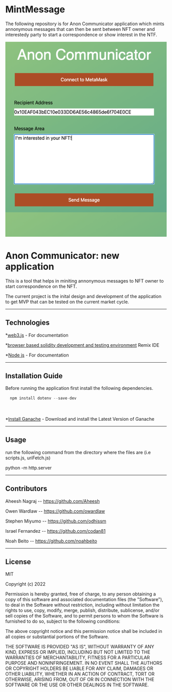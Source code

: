 # MintMessage

The following repository is for Anon Communicator application which mints annonymous messages that can then be sent between NFT owner and interestedy party to start a correspondence or show interest in the NTF.  

![annon_communicator](Images/anon_communicator.jpg)

# Anon Communicator: new application 

This is a tool that helps in miniting annonymous messages to NFT owner to start correspondence on the NFT. 
 
The current project is the inital design and development of the application to get MVP that can be tested on the current market cycle.

---

## Technologies


*[web3.js](https://web3js.readthedocs.io/en/v1.7.1/) - For documentation

*[browser based solidity development and testing environment](https://remix.ethereum.org/) Remix IDE

*[Node js](https://nodejs.org/en/docs/) - For documentation


---

## Installation Guide

Before running the application first install the following dependencies.

```python
  npm install dotenv --save-dev
    
    
```
*[Install Ganache](https://www.trufflesuite.com/ganache) - Download and install the Latest Version of Ganache

---

## Usage
run the following command from the directory where the files are (i.e scripts.js, uriFetch.js)

python -m http.server


---


## Contributors

Aheesh Nagraj -- https://github.com/Aheesh

Owen Wardlaw -- https://github.com/owardlaw

Stephen Miyumo -- https://github.com/odhissm

Israel Fernandez -- https://github.com/codan81

Noah Beito -- https://github.com/noahbeito


---

## License

MIT  

Copyright (c) 2022

Permission is hereby granted, free of charge, to any person obtaining a copy of this software and associated documentation files (the "Software"), to deal in the Software without restriction, including without limitation the rights to use, copy, modify, merge, publish, distribute, sublicense, and/or sell copies of the Software, and to permit persons to whom the Software is furnished to do so, subject to the following conditions:

The above copyright notice and this permission notice shall be included in all copies or substantial portions of the Software.

THE SOFTWARE IS PROVIDED "AS IS", WITHOUT WARRANTY OF ANY KIND, EXPRESS OR IMPLIED, INCLUDING BUT NOT LIMITED TO THE WARRANTIES OF MERCHANTABILITY, FITNESS FOR A PARTICULAR PURPOSE AND NONINFRINGEMENT. IN NO EVENT SHALL THE AUTHORS OR COPYRIGHT HOLDERS BE LIABLE FOR ANY CLAIM, DAMAGES OR OTHER LIABILITY, WHETHER IN AN ACTION OF CONTRACT, TORT OR OTHERWISE, ARISING FROM, OUT OF OR IN CONNECTION WITH THE SOFTWARE OR THE USE OR OTHER DEALINGS IN THE SOFTWARE.
